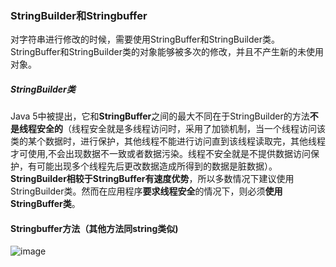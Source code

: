 ### StringBuilder和Stringbuffer
对字符串进行修改的时候，需要使用StringBuffer和StringBuilder类。  
StringBuffer和StringBuilder类的对象能够被多次的修改，并且不产生新的未使用对象。  
##### StringBuilder类
Java 5中被提出，它和**StringBuffer**之间的最大不同在于StringBuilder的方法**不是线程安全的**（线程安全就是多线程访问时，采用了加锁机制，当一个线程访问该类的某个数据时，进行保护，其他线程不能进行访问直到该线程读取完，其他线程才可使用,不会出现数据不一致或者数据污染。线程不安全就是不提供数据访问保护，有可能出现多个线程先后更改数据造成所得到的数据是脏数据）。  
**StringBuilder相较于StringBuffer有速度优势**，所以多数情况下建议使用StringBuilder类。然而在应用程序**要求线程安全**的情况下，则必须**使用StringBuffer类**。
#### Stringbuffer方法（其他方法同string类似)
![image](https://note.youdao.com/yws/api/personal/file/C02988A99B7B4653BE999456CA2204CD?method=download&shareKey=0d6fb7832fdcb5660ca2cc0b62a4834b)
